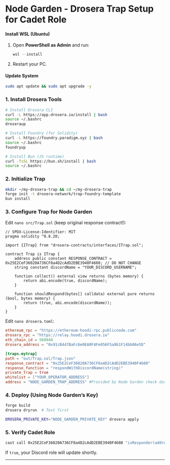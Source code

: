 
# **Node Garden - Drosera Trap Setup for Cadet Role**  
#### **Install WSL (Ubuntu)**
1. Open **PowerShell as Admin** and run:
   ```powershell
   wsl --install
   ```
2. Restart your PC.

#### **Update System**
```bash
sudo apt update && sudo apt upgrade -y
```

### **1. Install Drosera Tools**  
```sh
# Install Drosera CLI  
curl -L https://app.drosera.io/install | bash  
source ~/.bashrc  
droseraup  

# Install Foundry (for Solidity)  
curl -L https://foundry.paradigm.xyz | bash  
source ~/.bashrc  
foundryup  

# Install Bun (JS runtime)  
curl -fsSL https://bun.sh/install | bash  
source ~/.bashrc  
```  

### **2. Initialize Trap**  
```sh
mkdir ~/my-drosera-trap && cd ~/my-drosera-trap
forge init -t drosera-network/trap-foundry-template  
bun install  
```  

### **3. Configure Trap for Node Garden**  
Edit `nano src/Trap.sol` (keep original response contract!):  
```solidity
// SPDX-License-Identifier: MIT  
pragma solidity ^0.8.20;  

import {ITrap} from "drosera-contracts/interfaces/ITrap.sol";  

contract Trap is ITrap {  
    address public constant RESPONSE_CONTRACT = 0x25E2CeF36020A736CF8a4D2cAdD2EBE3940F4608; // DO NOT CHANGE  
    string constant discordName = "YOUR_DISCORD_USERNAME";  

    function collect() external view returns (bytes memory) {  
        return abi.encode(true, discordName);  
    }  

    function shouldRespond(bytes[] calldata) external pure returns (bool, bytes memory) {  
        return (true, abi.encode(discordName));  
    }  
}  
```  

Edit `nano drosera.toml`:  
```toml
ethereum_rpc = "https://ethereum-hoodi-rpc.publicnode.com"  
drosera_rpc = "https://relay.hoodi.drosera.io"  
eth_chain_id = 560048  
drosera_address = "0x91cB447BaFc6e0EA0F4Fe056F5a9b1F14bb06e5D"  

[traps.mytrap]  
path = "out/Trap.sol/Trap.json"  
response_contract = "0x25E2CeF36020A736CF8a4D2cAdD2EBE3940F4608"
response_function = "respondWithDiscordName(string)"  
private_trap = true  
whitelist = ["YOUR_OPERATOR_ADDRESS"]
address = "NODE_GARDEN_TRAP_ADDRESS" #Provided by Node Garden check dashboard
```  

### **4. Deploy (Using Node Garden’s Key)**  
```sh
forge build  
drosera dryrun  # Test first  
```
```sh
DROSERA_PRIVATE_KEY="NODE_GARDEN_PRIVATE_KEY" drosera apply  
```

### **5. Verify Cadet Role**  
```sh
cast call 0x25E2CeF36020A736CF8a4D2cAdD2EBE3940F4608 "isResponder(address)(bool)" YOUR_OPERATOR_ADDRESS --rpc-url https://ethereum-hoodi-rpc.publicnode.com  
```  
If `true`, your Discord role will update shortly.  

---

